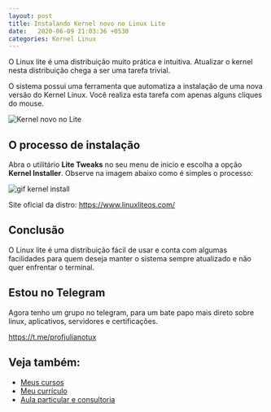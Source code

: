 ```yaml
---
layout: post
title: Instalando Kernel novo no Linux Lite
date:   2020-06-09 21:03:36 +0530
categories: Kernel Linux
---
```


O Linux lite é uma distribuição muito prática e intuitiva. Atualizar o kernel nesta distribuição chega a ser uma tarefa trivial. 

O sistema possui uma ferramenta que automatiza a instalação de uma nova versão do Kernel Linux. Você realiza esta tarefa com apenas alguns cliques do mouse. 

![Kernel novo no Lite](/images/kernellite.png)

## O processo de instalação

Abra o utilitário **Lite Tweaks** no seu menu de inicio e escolha a opção **Kernel Installer**. Observe na imagem abaixo como é simples o processo:

![gif kernel install](/images/kernel.gif)

Site oficial da distro:
<https://www.linuxliteos.com/>

## Conclusão
O Linux lite é uma distribuição fácil de usar e conta com algumas facilidades para quem deseja manter o sistema sempre atualizado e não quer enfrentar o terminal. 

## Estou no Telegram
Agora tenho um grupo no telegram, para um bate papo mais direto sobre linux, aplicativos, servidores e certificações.

<https://t.me/profjulianotux>





## Veja também:
- [Meus cursos](https://profjulianoramos.github.io/cursos/)
- [Meu currículo](https://profjulianoramos.github.io/curriculo/)
- [Aula particular e consultoria](https://profjulianoramos.github.io/consultoria/)
